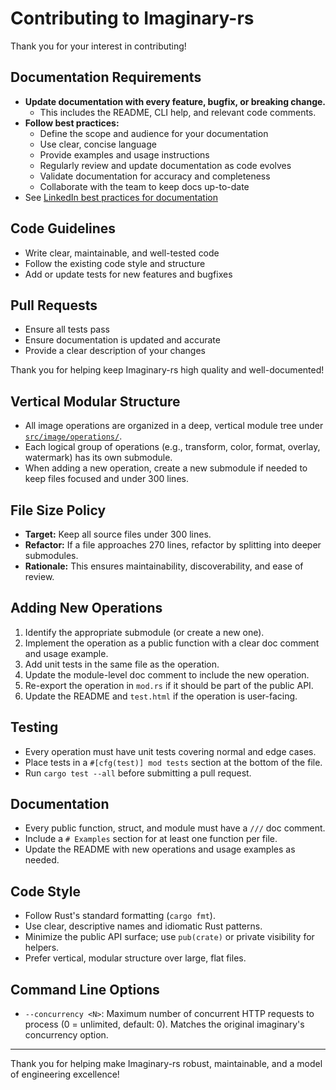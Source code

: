 # Contributing to Imaginary-rs

Thank you for your interest in contributing!

## Documentation Requirements
- **Update documentation with every feature, bugfix, or breaking change.**
  - This includes the README, CLI help, and relevant code comments.
- **Follow best practices:**
  - Define the scope and audience for your documentation
  - Use clear, concise language
  - Provide examples and usage instructions
  - Regularly review and update documentation as code evolves
  - Validate documentation for accuracy and completeness
  - Collaborate with the team to keep docs up-to-date
- See [LinkedIn best practices for documentation](https://www.linkedin.com/advice/0/what-best-practices-keeping-your-software-documentation-28sje)

## Code Guidelines
- Write clear, maintainable, and well-tested code
- Follow the existing code style and structure
- Add or update tests for new features and bugfixes

## Pull Requests
- Ensure all tests pass
- Ensure documentation is updated and accurate
- Provide a clear description of your changes

Thank you for helping keep Imaginary-rs high quality and well-documented!

## Vertical Modular Structure

- All image operations are organized in a deep, vertical module tree under [`src/image/operations/`](src/image/operations/).
- Each logical group of operations (e.g., transform, color, format, overlay, watermark) has its own submodule.
- When adding a new operation, create a new submodule if needed to keep files focused and under 300 lines.

## File Size Policy

- **Target:** Keep all source files under 300 lines.
- **Refactor:** If a file approaches 270 lines, refactor by splitting into deeper submodules.
- **Rationale:** This ensures maintainability, discoverability, and ease of review.

## Adding New Operations

1. Identify the appropriate submodule (or create a new one).
2. Implement the operation as a public function with a clear doc comment and usage example.
3. Add unit tests in the same file as the operation.
4. Update the module-level doc comment to include the new operation.
5. Re-export the operation in `mod.rs` if it should be part of the public API.
6. Update the README and `test.html` if the operation is user-facing.

## Testing

- Every operation must have unit tests covering normal and edge cases.
- Place tests in a `#[cfg(test)] mod tests` section at the bottom of the file.
- Run `cargo test --all` before submitting a pull request.

## Documentation

- Every public function, struct, and module must have a `///` doc comment.
- Include a `# Examples` section for at least one function per file.
- Update the README with new operations and usage examples as needed.

## Code Style

- Follow Rust's standard formatting (`cargo fmt`).
- Use clear, descriptive names and idiomatic Rust patterns.
- Minimize the public API surface; use `pub(crate)` or private visibility for helpers.
- Prefer vertical, modular structure over large, flat files.

## Command Line Options

- `--concurrency <N>`: Maximum number of concurrent HTTP requests to process (0 = unlimited, default: 0). Matches the original imaginary's concurrency option.

---

Thank you for helping make Imaginary-rs robust, maintainable, and a model of engineering excellence! 